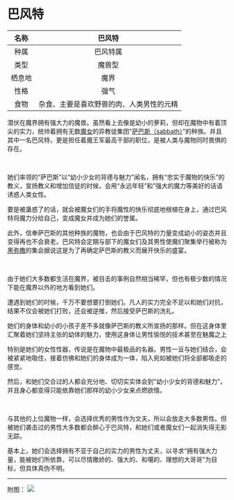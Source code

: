 # 巴风特

|名称|巴风特|
|:-:|:-:|
|种属|巴风特属|
|类型|魔兽型|
|栖息地|魔界|
|性格|强气|
|食物|杂食、主要是喜欢野兽的肉、人类男性的元精|

潜伏在魔界拥有强大力的魔兽。虽然看上去像是幼小的萝莉，但却在魔物中有着顶尖的实力，统帅着拥有无数[魔女](83魔女.md)的异教徒集团"[萨巴斯（sabbath）](资料萨巴斯.md)”的种族。并且其中一名巴风特，更是担任着魔王军最高干部的职位，是被人类与魔物同时畏惧的存在。

<br>

她们率领的“萨巴斯”以“幼小少女的背德与魅力”闻名，拥有“忠实于魔物的快乐”的教义，宣扬教义和增加信徒的时候，会用“永远年轻”和”强大的魔力等美好的话语诱惑人类女性。

要是被蛊惑了的话，就会被魔女们的手将魔性的快乐彻底地根植在身上，通过巴风特将魔力分给自己，变成魔女并成为她们的誉属。

此外，信奉萨巴斯的其他种族的魔物，也会由于巴风特的力量变成幼小的姿态并且变得再也不会衰老。巴风特会定期与部下的魔女们及其男性使魔们聚集举行被称为[黑弥撒](资料萨巴斯.md#3快乐的黑弥撒)的集会据说这是为了再确定萨巴斯的教义而展开快乐的盛宴。

<br>

由于她们大多数都生活在魔界，被目击的事例自然相当稀罕，但也有极少数的情况下能在魔界以外的地方看到她们。

遭遇到她们的时候，千万不要想要打倒她们。凡人的实力完全不足以和她们对抗，结果不仅会被她们打败，还会被逆推，然后接受萨巴斯的洗礼。

她们的身体和幼小的小孩子差不多就像萨巴斯的教义所宣扬的那样。但在这身体里汇聚着她们坚持主张的幼体的魅力，使用这身体让男性愉悦的技术甚至在魅魔之上

特别是她们的女性性器，传说是在魔物中最极品的名器。男性一亘与她们结合，会被紧紧地吸住，接着仿佛和她们的身体成为一体，陷入宛如被她们将全部都吸走的感觉。

然后，和她们交合过的人都会充分地、切切实实体会到”幼小少女的背德和魅力”，并且身心都变得只能依靠她们那样的幼小少女来点燃欲情。

<br>

与其他的上位魔物一样，会选择优秀的男性作为文夫，所以会放走大多数男性。但被她们袭击过的男性大多数都会醉心于巴风特，和她们或者魔女们一起消失得无影无踪。

基本上，她们会选择拥有不亚于自己的实力的男性为丈夫，以寻求“拥有强大力量，能被她们所依靠，可以尽情撒娇的、强大的、和噶的、理想的大哥哥”为目标，但具体真伪不明。

---

附图： ![](img/魔物娘图鉴I/180-181巴风特.jpg)